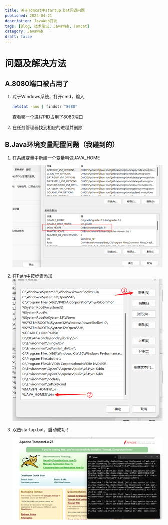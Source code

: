 ```yaml
---
title: 关于Tomcat中startup.bat闪退问题
published: 2024-04-21
description: JavaWeb开发
tags: [Blog, 技术笔记, JavaWeb, Tomcat]
category: JavaWeb
draft: false
---
```


# 问题及解决方法

## A.8080端口被占用了

1. 对于Windows系统，打开cmd，输入
    ```bash
    netstat -ano | findstr "8080"
    ```
    
    查看哪一个进程PID占用了8080端口
    
1. 在任务管理器找到相应的进程并删除

    

## B.Java环境变量配置问题（我碰到的）

1. 在系统变量中新建一个变量叫做JAVA_HOME

   ![image-20240421131705863](https://raw.githubusercontent.com/PasserByNaOH/PicGo/main/blogPic/image-20240421131705863.png)

2. 在Path中按步骤添加
   ![image-20240421131929217](https://raw.githubusercontent.com/PasserByNaOH/PicGo/main/blogPic/image-20240421131929217.png)
   
3. 双击startup.bat，启动成功！

   ![image-20240421132159473](https://raw.githubusercontent.com/PasserByNaOH/PicGo/main/blogPic/image-20240421132159473.png)



